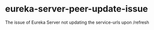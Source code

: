# eureka-server-peer-update-issue
The issue of Eureka Server not updating the service-urls upon /refresh
